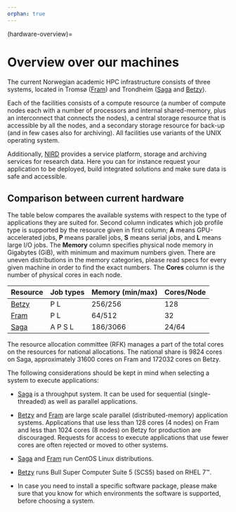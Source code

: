 ```yaml
---
orphan: true
---
```


(hardware-overview)=

# Overview over our machines

The current Norwegian academic HPC infrastructure consists of three systems, located in Tromsø ([Fram](/hpc_machines/fram.md)) and Trondheim ([Saga](/hpc_machines/saga.md) and [Betzy](/hpc_machines/betzy.md)).

Each of the facilities consists of a compute resource (a number of compute nodes each with a number of processors and internal shared-memory, plus an interconnect that connects the nodes), a central storage resource that is accessible by all the nodes, and a secondary storage resource for back-up (and in few cases also for archiving). All facilities use variants of the UNIX operating system.

Additionally, [NIRD](/files_storage/nird.md) provides a service platform, storage and archiving services for research data. Here you can for instance request your application to be deployed, build integrated solutions and make sure data is safe and accessible.


## Comparison between current hardware

The table below compares the available systems with respect to the type of applications they are suited for. Second column indicates which job profile type is supported by the resource given in first column; **A** means GPU-accelerated jobs, **P** means parallel jobs, **S** means serial jobs, and **L** means large I/O jobs. 
The **Memory** column specifies physical node memory in Gigabytes (GiB), with minimum and maximum numbers given. There are uneven distributions in the memory categories, please read specs for every given machine in order to find the exact numbers. The **Cores** column is the number of physical cores in each node.

|Resource |	Job types |	Memory (min/max) |	Cores/Node |
| :------------- | :------------- | :------------- | :------------- |
| [Betzy](/hpc_machines/betzy.md) |	P L |	256/256 |	128 |
| [Fram](/hpc_machines/fram.md) |	P L |	64/512 |	32 |
| [Saga](/hpc_machines/saga.md) |    A   P   S   L | 186/3066 |  24/64 |



The resource allocation committee (RFK) manages a part of the total cores on the resources for national allocations. The national share is 9824 cores on Saga, approximately 31600 cores on Fram and 172032 cores on Betzy.

The following considerations should be kept in mind when selecting a system to execute applications:

* [Saga](/hpc_machines/saga.md) is a throughput system. It can be used for sequential (single-threaded) as well as parallel applications.

* [Betzy](/hpc_machines/betzy.md) and [Fram](/hpc_machines/fram.md) are large scale parallel (distributed-memory) application systems.
Applications that use less than 128 cores (4 nodes) on Fram and less than 1024 cores (8 nodes) on Betzy for production are discouraged.
Requests for access to execute applications that use fewer cores are often rejected or moved to other systems.

* [Saga](/hpc_machines/saga.md) and [Fram](/hpc_machines/fram.md) run CentOS Linux distributions.

* [Betzy](/hpc_machines/betzy.md) runs Bull Super Computer Suite 5 (SCS5) based on RHEL 7™.

* In case you need to install a specific software package, please make sure that you know for which environments the software is supported, before choosing a system.
